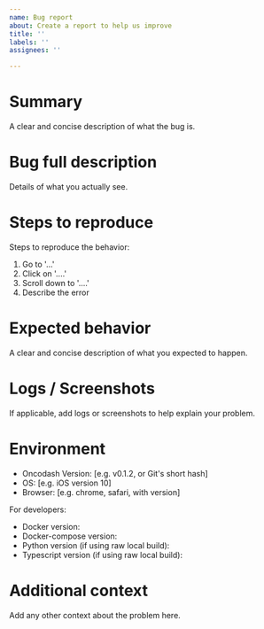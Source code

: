 ```yaml
---
name: Bug report
about: Create a report to help us improve
title: ''
labels: ''
assignees: ''

---
```


# Summary

A clear and concise description of what the bug is.

# Bug full description

Details of what you actually see.

# Steps to reproduce

Steps to reproduce the behavior:
1. Go to '...'
2. Click on '....'
3. Scroll down to '....'
4. Describe the error

# Expected behavior

A clear and concise description of what you expected to happen.

# Logs / Screenshots

If applicable, add logs or screenshots to help explain your problem.

# Environment

 - Oncodash Version: [e.g. v0.1.2, or Git's short hash]
 - OS: [e.g. iOS version 10]
 - Browser: [e.g. chrome, safari, with version]

For developers:
 - Docker version:
 - Docker-compose version: 
 - Python version (if using raw local build):
 - Typescript version (if using raw local build):

# Additional context

Add any other context about the problem here.

